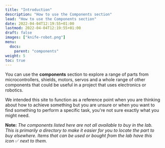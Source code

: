 ```yaml
---
title: "Introduction"
description: "How to use the Components section"
lead: "How to use the Components section"
date: 2022-04-04T12:19:55+01:00
lastmod: 2022-04-04T12:19:55+01:00
draft: false
images: ["knife-robot.png"]
menu:
  docs:
    parent: "components"
weight: 5
toc: true
---
```


You can use the **components** section to explore a range of parts from microcontrollers, shields, motors, servos and a whole range of other components that could be useful in a project that uses electronics or robotics.

We intended this site to function as a reference point when you are thinking about how to achieve something but you are unsure or when you want to find something to perform a specific task, you're not sure exactly what you might need.

**Note:** *The components listed here are not all available to buy in the lab. This is primarily a directory to make it easier for you to locate the part to buy elsewhere. Items that can be used or bought from the lab have this icon* ✅ *next to them.*